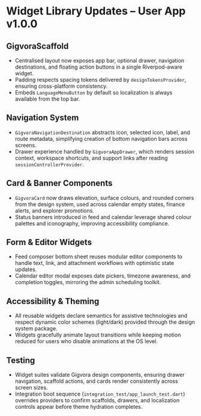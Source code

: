 # Widget Library Updates – User App v1.0.0

## GigvoraScaffold
- Centralised layout now exposes app bar, optional drawer, navigation destinations, and floating action buttons in a single Riverpod-aware widget.
- Padding respects spacing tokens delivered by `designTokensProvider`, ensuring cross-platform consistency.
- Embeds `LanguageMenuButton` by default so localization is always available from the top bar.

## Navigation System
- `GigvoraNavigationDestination` abstracts icon, selected icon, label, and route metadata, simplifying creation of bottom navigation bars across screens.
- Drawer experience handled by `GigvoraAppDrawer`, which renders session context, workspace shortcuts, and support links after reading `sessionControllerProvider`.

## Card & Banner Components
- `GigvoraCard` now draws elevation, surface colours, and rounded corners from the design system, used across calendar empty states, finance alerts, and explorer promotions.
- Status banners introduced in feed and calendar leverage shared colour palettes and iconography, improving accessibility compliance.

## Form & Editor Widgets
- Feed composer bottom sheet reuses modular editor components to handle text, link, and attachment workflows with optimistic state updates.
- Calendar editor modal exposes date pickers, timezone awareness, and completion toggles, mirroring the admin scheduling toolkit.

## Accessibility & Theming
- All reusable widgets declare semantics for assistive technologies and respect dynamic color schemes (light/dark) provided through the design system package.
- Widgets gracefully animate layout transitions while keeping motion reduced for users who disable animations at the OS level.

## Testing
- Widget suites validate Gigvora design components, ensuring drawer navigation, scaffold actions, and cards render consistently across screen sizes.
- Integration boot sequence (`integration_test/app_launch_test.dart`) overrides providers to confirm scaffolds, drawers, and localization controls appear before theme hydration completes.
